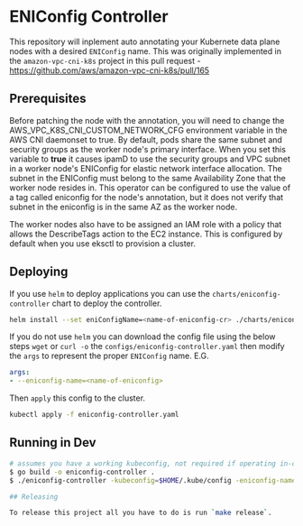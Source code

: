 # ENIConfig Controller

This repository will inplement auto annotating your Kubernete data plane nodes
with a desired `ENIConfig` name. This was originally implemented in the
`amazon-vpc-cni-k8s` project in this pull request - https://github.com/aws/amazon-vpc-cni-k8s/pull/165

## Prerequisites

Before patching the node with the annotation, you will need to change the AWS_VPC_K8S_CNI_CUSTOM_NETWORK_CFG environment variable in the AWS CNI daemonset to true. By default, pods share the same subnet and security groups as the worker node's primary interface. When you set this variable to **true** it causes ipamD to use the security groups and VPC subnet in a worker node's ENIConfig for elastic network interface allocation. The subnet in the ENIConfig must belong to the same Availability Zone that the worker node resides in. This operator can be configured to use the value of a tag called eniconfig for the node's annotation, but it does not verify that subnet in the eniconfig is in the same AZ as the worker node. 

The worker nodes also have to be assigned an IAM role with a policy that allows the DescribeTags action to the EC2 instance.  This is configured by default when you use eksctl to provision a cluster.  

## Deploying

If you use `helm` to deploy applications you can use the
`charts/eniconfig-controller` chart to deploy the controller.

```bash
helm install --set eniConfigName=<name-of-eniconfig-cr> ./charts/eniconfig-controller
```

If you do not use `helm` you can download the config file using the below steps
`wget` or `curl -o` the `configs/eniconfig-controller.yaml` then modify the
`args` to represent the proper `ENIConfig` name. E.G.

```yaml
args:
- --eniconfig-name=<name-of-eniconfig>
```

Then `apply` this config to the cluster.

```bash
kubectl apply -f eniconfig-controller.yaml
```

## Running in Dev

```sh
# assumes you have a working kubeconfig, not required if operating in-cluster
$ go build -o eniconfig-controller .
$ ./eniconfig-controller -kubeconfig=$HOME/.kube/config -eniconfig-name=name-of-eni

## Releasing

To release this project all you have to do is run `make release`.
